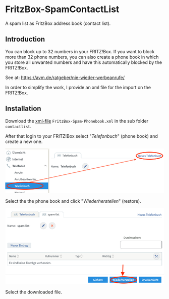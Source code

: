 FritzBox-SpamContactList
========================

A spam list as FritzBox address book (contact list).

Introduction
------------

You can block up to 32 numbers in your FRITZ!Box. If you want to block more than 32 phone numbers, you can also create a phone book in which you store all unwanted numbers and have this automatically blocked by the FRITZ!Box.

See at: https://avm.de/ratgeber/nie-wieder-werbeanrufe/

In order to simplify the work, I provide an xml file for the import on the FRITZ!Box.

Installation
------------

Download the [xml-file](./contactlist/FritzBox-Spam-Phonebook.xml) `FritzBox-Spam-Phonebook.xml` in the sub folder `contactlist`.

After that login to your FRITZ!Box select "*Telefonbuch*" (phone book) and create a new one.

![FRITZ!Box menu](./img/Fritzbox-Menu.png)

Select the the phone book and click "*Wiederherstellen*" (restore).

![FRITZ!Box restore phone book](./img/Fritzbox-Restore.png)

Select the downloaded file.

